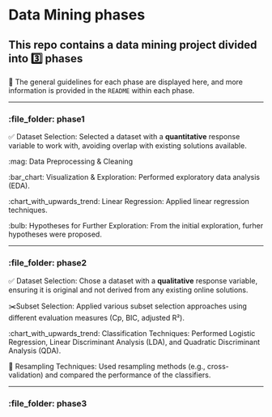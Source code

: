 # Data Mining phases
## This repo contains a data mining project divided into :three: phases

:scroll: The general guidelines for each phase are displayed here, and more information is provided in the `README` within each phase.

---

### \:file\_folder: phase1

:white_check_mark: Dataset Selection: Selected a dataset with a **quantitative** response variable to work with, avoiding overlap with existing solutions available.

\:mag: Data Preprocessing & Cleaning

\:bar\_chart: Visualization & Exploration:  Performed exploratory data analysis (EDA).

\:chart\_with\_upwards\_trend: Linear Regression: Applied linear regression techniques.

\:bulb: Hypotheses for Further Exploration: From the initial exploration, furher hypotheses were proposed.

---

### \:file\_folder: phase2

:white_check_mark: Dataset Selection: Chose a dataset with a **qualitative** response variable, ensuring it is original and not derived from any existing online solutions.

:scissors:Subset Selection: Applied various subset selection approaches using different evaluation measures (Cp, BIC, adjusted R²).

\:chart\_with\_upwards\_trend: Classification Techniques: Performed Logistic Regression, Linear Discriminant Analysis (LDA), and Quadratic Discriminant Analysis (QDA).

:repeat: Resampling Techniques: Used resampling methods (e.g., cross-validation) and compared the performance of the classifiers.

---

### \:file\_folder: phase3

